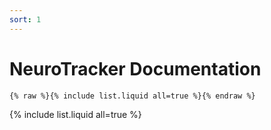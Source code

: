 ```yaml
---
sort: 1
---
```


# NeuroTracker Documentation

```
{% raw %}{% include list.liquid all=true %}{% endraw %}
```

{% include list.liquid all=true %}
